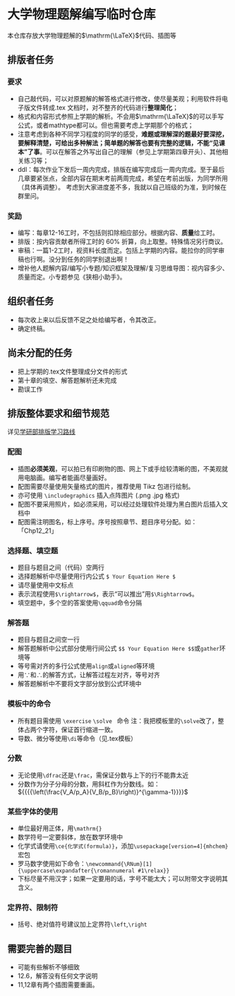 # 大学物理题解编写临时仓库
本仓库存放大学物理题解的$\mathrm{\LaTeX}$代码、插图等

## 排版者任务

### 要求

- 自己敲代码，可以对原题解的解答格式进行修改，使尽量美观；利用软件将电子版文件转成.tex 文档时，对不整齐的代码进行**整理简化**；
- 格式和内容形式参照上学期的解析。不会用$\mathrm{\LaTeX}$的可以手写公式，或者mathtype都可以。但也需要考虑上学期那个的格式；
- 注意考虑到各种不同学习程度的同学的感受，**难题或理解深的题最好要深挖，要解释清楚，可给出多种解法；简单题的解答也要有完整的逻辑，不能“见课本”了事**。可以在解答之外写出自己的理解（参见上学期第四章开头）、其他相关练习等；
- ddl：每次作业下发后一周内完成，排版在编写完成后一周内完成。至于最后几章要紧张点，全部内容在期末考前两周完成，希望在考前出版，为同学所用（具体再调整）。
考虑到大家进度差不多，我就以自己班级的为准，到时候在群里问。

### 奖励
- 编写：每章12-16工时，不包括则扣除相应部分。根据内容、**质量**给工时。
- 排版：按内容贡献者所得工时的 60% 折算，向上取整。特殊情况另行商议。
- 审稿：一篇1-2工时，视资料长度而定。包括上学期的内容。能拉你的同学审稿也行啊。没分到任务的同学别退出啊！
- 增补他人题解内容/编写小专题/知识框架及理解/复习思维导图：视内容多少、质量而定。小专题参见《狭相小助手》。

## 组织者任务
- 每次收上来以后反馈不足之处给编写者，令其改正。
- 确定终稿。

## 尚未分配的任务
- 把上学期的.tex文件整理成分文件的形式
- 第十章的填空、解答题解析还未完成
- 勘误工作

## 排版整体要求和细节规范
详见[学研部排版学习路线](https://qyxf.site/technique/typeset)

### 配图

- 插图**必须美观**，可以拍已有印刷物的图、网上下或手绘较清晰的图，不美观就用电脑画。编写者能画尽量画好。
- 配图需要尽量使用矢量格式的图片，推荐使用 Tikz 包进行绘制。
- 亦可使用 `\includegraphics` 插入点阵图片 (.png .jpg 格式)
- 配图不要采用照片，如必须采用，可以经过处理软件处理为黑白图片后插入文档中
- 配图需注明图名，标上序号。序号按照章节、题目序号分配。如：「Chp12_21」

### 选择题、填空题

- 题目与题目之间（代码）空两行
- 选择题解析中尽量使用行内公式 `$ Your Equation Here $`
- 请尽量使用中文标点
- 表示流程使用`$\rightarrow$`，表示“可以推出”用`$\Rightarrow$`。
- 填空题中，多个空的答案使用`\qquad`命令分隔

### 解答题

- 题目与题目之间空一行
- 解答题解析中公式部分使用行间公式 `$$ Your Equation Here $$`或`gather`环境等
- 等号需对齐的多行公式使用`align`或`aligned`等环境
- 用$\because$和$\therefore$的解答方式，让解答过程左对齐，等号对齐
- 解答题解析中不要将文字部分放到公式环境中

### 模板中的命令

- 所有题目需使用 `\exercise` `\solve ` 命令
注：我把模板里的`\solve`改了，整体占两个字符，保证首行缩进一致。
- 导数、微分等使用`\di`等命令（见.tex模板）

### 分数

- 无论使用`\dfrac`还是`\frac`，需保证分数与上下的行不能靠太近
- 分数作为分子分母的分数，用斜杠作为分数线。如：${{{{\left(\frac{V_A/p_A}{V_B/p_B}\right)}^{\gamma-1}}}}$

### 某些字体的使用

- 单位最好用正体，用`\mathrm{}`
- 数学符号一定要斜体，放在数学环境中
- 化学式请使用`\ce{化学式(formula)}`，添加`\usepackage[version=4]{mhchem}`宏包
- 罗马数字使用如下命令：`\newcommand{\RNum}[1]{\uppercase\expandafter{\romannumeral #1\relax}}`
- 下标尽量不用汉字；如果一定要用的话，字号不能太大；可以附带文字说明其含义。

### 定界符、限制符
- 括号、绝对值符号建议加上定界符`\left`,`\right`

## 需要完善的题目

- 可能有些解析不够细致
- 12.6，解答没有任何文字说明
- 11,12章有两个插图需要重画。